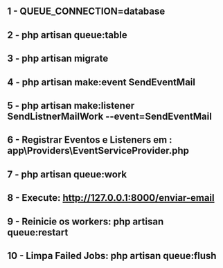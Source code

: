 ## 1 - QUEUE_CONNECTION=database
## 2 - php artisan queue:table
## 3 - php artisan migrate
## 4 - php artisan make:event SendEventMail
## 5 - php artisan make:listener SendListnerMailWork --event=SendEventMail
## 6 - Registrar Eventos e Listeners em : app\Providers\EventServiceProvider.php
## 7 - php artisan queue:work
## 8 - Execute: http://127.0.0.1:8000/enviar-email
## 9 - Reinicie os workers: php artisan queue:restart
## 10 - Limpa Failed Jobs: php artisan queue:flush
